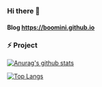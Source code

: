 ### Hi there 👋
#### Blog https://boomini.github.io
<!--
**boomini/boomini** is a ✨ _special_ ✨ repository because its `README.md` (this file) appears on your GitHub profile.

Here are some ideas to get you started:

- 🔭 I’m currently working on ...
- 🌱 I’m currently learning ...
- 👯 I’m looking to collaborate on ...
- 🤔 I’m looking for help with ...
- 💬 Ask me about ...
- 📫 How to reach me: ...
- 😄 Pronouns: ...
- ⚡ Fun fact: ...
-->
### ⚡ Project

[![Anurag's github stats](https://github-readme-stats.vercel.app/api?username=boomini)](https://github.com/anuraghazra/github-readme-stats)  




[![Top Langs](https://github-readme-stats.vercel.app/api/top-langs/?username=boomini)](https://github.com/anuraghazra/github-readme-stats)
